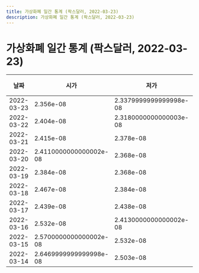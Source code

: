```yaml
---
title: 가상화폐 일간 통계 (팍스달러, 2022-03-23)
description: 가상화폐 일간 통계 (팍스달러, 2022-03-23)
---
```


가상화폐 일간 통계 (팍스달러, 2022-03-23)
===

|날짜|시가|저가|고가|종가|비고|
|--|--|--|--|--|--|
|2022-03-23|2.356e-08|2.3379999999999998e-08|2.399e-08|2.391e-08|    |
|2022-03-22|2.404e-08|2.3180000000000003e-08|2.404e-08|2.356e-08|    |
|2022-03-21|2.415e-08|2.378e-08|2.476e-08|2.4530000000000002e-08|    |
|2022-03-20|2.4110000000000002e-08|2.368e-08|2.421e-08|2.377e-08|    |
|2022-03-19|2.384e-08|2.368e-08|2.4300000000000003e-08|2.369e-08|    |
|2022-03-18|2.467e-08|2.384e-08|2.467e-08|2.384e-08|    |
|2022-03-17|2.439e-08|2.438e-08|2.439e-08|2.438e-08|    |
|2022-03-16|2.532e-08|2.4130000000000002e-08|2.553e-08|2.431e-08|    |
|2022-03-15|2.5700000000000002e-08|2.532e-08|2.618e-08|2.532e-08|    |
|2022-03-14|2.6469999999999998e-08|2.503e-08|2.6469999999999998e-08|2.5599999999999998e-08|    |
